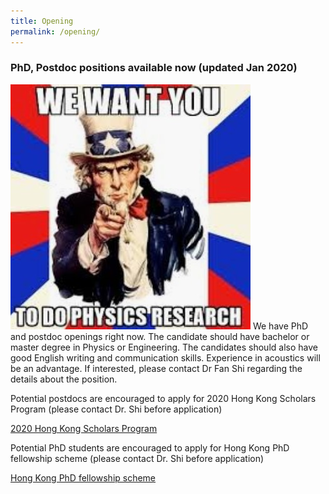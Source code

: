 ```yaml
---
title: Opening
permalink: /opening/
---
```


### PhD, Postdoc positions available now (updated Jan 2020)

![avatar](/images/others/want_you.jpg)
We have PhD and postdoc openings right now. The candidate should have bachelor or master degree in Physics or Engineering. The candidates should also have good English writing and communication skills. Experience in acoustics will be an advantage. If interested, please contact Dr Fan Shi regarding the details about the position.

Potential postdocs are encouraged to apply for 2020 Hong Kong Scholars Program (please contact Dr. Shi before application)

[2020 Hong Kong Scholars Program](http://www.hkscholars.org/default.php)

Potential PhD students are encouraged to apply for Hong Kong PhD fellowship scheme (please contact Dr. Shi before application)

[Hong Kong PhD fellowship scheme](https://cerg1.ugc.edu.hk/hkpfs/index.html)
